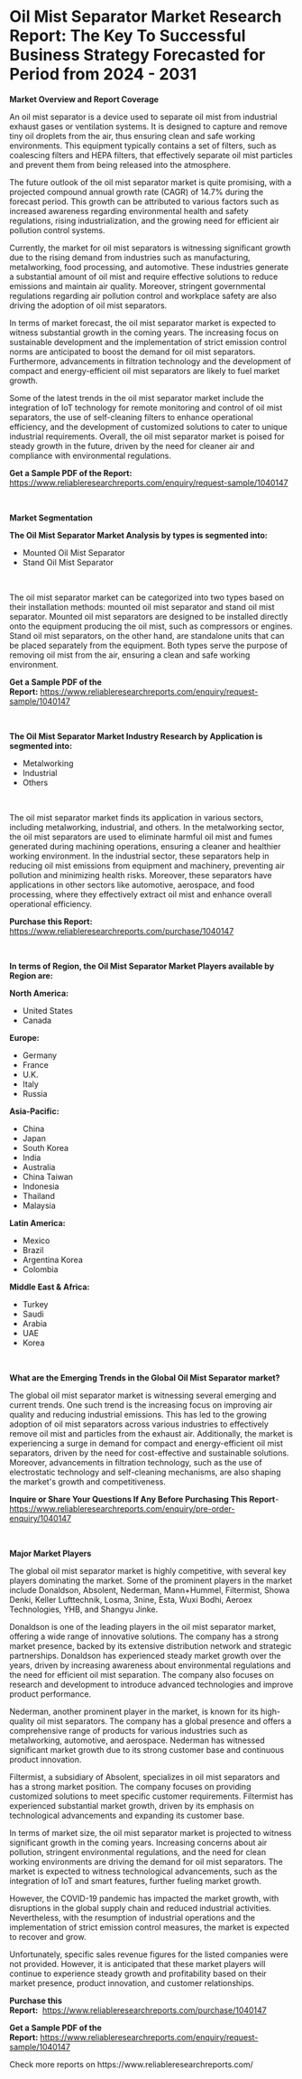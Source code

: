 <p><h1>Oil Mist Separator Market Research Report: The Key To Successful Business Strategy Forecasted for Period from 2024 - 2031</h1></p><p><strong>Market Overview and Report Coverage</strong></p>
<p><p>An oil mist separator is a device used to separate oil mist from industrial exhaust gases or ventilation systems. It is designed to capture and remove tiny oil droplets from the air, thus ensuring clean and safe working environments. This equipment typically contains a set of filters, such as coalescing filters and HEPA filters, that effectively separate oil mist particles and prevent them from being released into the atmosphere.</p><p>The future outlook of the oil mist separator market is quite promising, with a projected compound annual growth rate (CAGR) of 14.7% during the forecast period. This growth can be attributed to various factors such as increased awareness regarding environmental health and safety regulations, rising industrialization, and the growing need for efficient air pollution control systems.</p><p>Currently, the market for oil mist separators is witnessing significant growth due to the rising demand from industries such as manufacturing, metalworking, food processing, and automotive. These industries generate a substantial amount of oil mist and require effective solutions to reduce emissions and maintain air quality. Moreover, stringent governmental regulations regarding air pollution control and workplace safety are also driving the adoption of oil mist separators.</p><p>In terms of market forecast, the oil mist separator market is expected to witness substantial growth in the coming years. The increasing focus on sustainable development and the implementation of strict emission control norms are anticipated to boost the demand for oil mist separators. Furthermore, advancements in filtration technology and the development of compact and energy-efficient oil mist separators are likely to fuel market growth.</p><p>Some of the latest trends in the oil mist separator market include the integration of IoT technology for remote monitoring and control of oil mist separators, the use of self-cleaning filters to enhance operational efficiency, and the development of customized solutions to cater to unique industrial requirements. Overall, the oil mist separator market is poised for steady growth in the future, driven by the need for cleaner air and compliance with environmental regulations.</p></p>
<p><strong>Get a Sample PDF of the Report:</strong> <a href="https://www.reliableresearchreports.com/enquiry/request-sample/1040147">https://www.reliableresearchreports.com/enquiry/request-sample/1040147</a></p>
<p>&nbsp;</p>
<p><strong>Market Segmentation</strong></p>
<p><strong>The Oil Mist Separator Market Analysis by types is segmented into:</strong></p>
<p><ul><li>Mounted Oil Mist Separator</li><li>Stand Oil Mist Separator</li></ul></p>
<p>&nbsp;</p>
<p><p>The oil mist separator market can be categorized into two types based on their installation methods: mounted oil mist separator and stand oil mist separator. Mounted oil mist separators are designed to be installed directly onto the equipment producing the oil mist, such as compressors or engines. Stand oil mist separators, on the other hand, are standalone units that can be placed separately from the equipment. Both types serve the purpose of removing oil mist from the air, ensuring a clean and safe working environment.</p></p>
<p><strong>Get a Sample PDF of the Report:</strong>&nbsp;<a href="https://www.reliableresearchreports.com/enquiry/request-sample/1040147">https://www.reliableresearchreports.com/enquiry/request-sample/1040147</a></p>
<p>&nbsp;</p>
<p><strong>The Oil Mist Separator Market Industry Research by Application is segmented into:</strong></p>
<p><ul><li>Metalworking</li><li>Industrial</li><li>Others</li></ul></p>
<p>&nbsp;</p>
<p><p>The oil mist separator market finds its application in various sectors, including metalworking, industrial, and others. In the metalworking sector, the oil mist separators are used to eliminate harmful oil mist and fumes generated during machining operations, ensuring a cleaner and healthier working environment. In the industrial sector, these separators help in reducing oil mist emissions from equipment and machinery, preventing air pollution and minimizing health risks. Moreover, these separators have applications in other sectors like automotive, aerospace, and food processing, where they effectively extract oil mist and enhance overall operational efficiency.</p></p>
<p><strong>Purchase this Report:</strong>&nbsp; <a href="https://www.reliableresearchreports.com/purchase/1040147">https://www.reliableresearchreports.com/purchase/1040147</a></p>
<p>&nbsp;</p>
<p><strong>In terms of Region, the Oil Mist Separator Market Players available by Region are:</strong></p>
<p>
    <p> <strong> North America: </strong>
        <ul>
            <li>United States</li>
            <li>Canada</li>
        </ul>
        </p> 
    <p> <strong> Europe: </strong>
        <ul>
            <li>Germany</li>
            <li>France</li>
            <li>U.K.</li>
            <li>Italy</li>
            <li>Russia</li>
        </ul>
        </p> 
    <p> <strong> Asia-Pacific: </strong>
        <ul>
            <li>China</li>
            <li>Japan</li>
            <li>South Korea</li>
            <li>India</li>
            <li>Australia</li>
            <li>China Taiwan</li>
            <li>Indonesia</li>
            <li>Thailand</li>
            <li>Malaysia</li>
        </ul>
        </p> 
    <p> <strong> Latin America: </strong>
        <ul>
            <li>Mexico</li>
            <li>Brazil</li>
            <li>Argentina Korea</li>
            <li>Colombia</li>
        </ul>
        </p> 
    <p> <strong> Middle East & Africa: </strong>
        <ul>
            <li>Turkey</li>
            <li>Saudi</li>
            <li>Arabia</li>
            <li>UAE</li>
            <li>Korea</li>
        </ul>
    </p>
    </p>
<p>&nbsp;</p>
<p><strong>What are the Emerging Trends in the Global Oil Mist Separator market?</strong></p>
<p><p>The global oil mist separator market is witnessing several emerging and current trends. One such trend is the increasing focus on improving air quality and reducing industrial emissions. This has led to the growing adoption of oil mist separators across various industries to effectively remove oil mist and particles from the exhaust air. Additionally, the market is experiencing a surge in demand for compact and energy-efficient oil mist separators, driven by the need for cost-effective and sustainable solutions. Moreover, advancements in filtration technology, such as the use of electrostatic technology and self-cleaning mechanisms, are also shaping the market's growth and competitiveness.</p></p>
<p><strong>Inquire or Share Your Questions If Any Before Purchasing This Report</strong>- <a href="https://www.reliableresearchreports.com/enquiry/pre-order-enquiry/1040147">https://www.reliableresearchreports.com/enquiry/pre-order-enquiry/1040147</a></p>
<p>&nbsp;</p>
<p><strong>Major Market Players</strong></p>
<p><p>The global oil mist separator market is highly competitive, with several key players dominating the market. Some of the prominent players in the market include Donaldson, Absolent, Nederman, Mann+Hummel, Filtermist, Showa Denki, Keller Lufttechnik, Losma, 3nine, Esta, Wuxi Bodhi, Aeroex Technologies, YHB, and Shangyu Jinke.</p><p>Donaldson is one of the leading players in the oil mist separator market, offering a wide range of innovative solutions. The company has a strong market presence, backed by its extensive distribution network and strategic partnerships. Donaldson has experienced steady market growth over the years, driven by increasing awareness about environmental regulations and the need for efficient oil mist separation. The company also focuses on research and development to introduce advanced technologies and improve product performance.</p><p>Nederman, another prominent player in the market, is known for its high-quality oil mist separators. The company has a global presence and offers a comprehensive range of products for various industries such as metalworking, automotive, and aerospace. Nederman has witnessed significant market growth due to its strong customer base and continuous product innovation.</p><p>Filtermist, a subsidiary of Absolent, specializes in oil mist separators and has a strong market position. The company focuses on providing customized solutions to meet specific customer requirements. Filtermist has experienced substantial market growth, driven by its emphasis on technological advancements and expanding its customer base.</p><p>In terms of market size, the oil mist separator market is projected to witness significant growth in the coming years. Increasing concerns about air pollution, stringent environmental regulations, and the need for clean working environments are driving the demand for oil mist separators. The market is expected to witness technological advancements, such as the integration of IoT and smart features, further fueling market growth.</p><p>However, the COVID-19 pandemic has impacted the market growth, with disruptions in the global supply chain and reduced industrial activities. Nevertheless, with the resumption of industrial operations and the implementation of strict emission control measures, the market is expected to recover and grow.</p><p>Unfortunately, specific sales revenue figures for the listed companies were not provided. However, it is anticipated that these market players will continue to experience steady growth and profitability based on their market presence, product innovation, and customer relationships.</p></p>
<p><strong>Purchase this Report:</strong>&nbsp;&nbsp;<a href="https://www.reliableresearchreports.com/purchase/1040147">https://www.reliableresearchreports.com/purchase/1040147</a></p>
<p></p>
<p><strong>Get a Sample PDF of the Report:</strong>&nbsp;<a href="https://www.reliableresearchreports.com/enquiry/request-sample/1040147">https://www.reliableresearchreports.com/enquiry/request-sample/1040147</a></p>
<p>Check more reports on https://www.reliableresearchreports.com/</p>